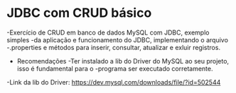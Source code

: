 # JDBC com CRUD básico
 -Exercício de CRUD em banco de dados MySQL com JDBC, exemplo simples 
 -da aplicação e funcionamento do JDBC, implementando o arquivo
 -.properties e métodos para inserir, consultar, atualizar e exluir registros.

 - Recomendações
 -Ter instalado a lib do Driver do MySQL ao seu projeto, isso é fundamental para o 
 -programa ser executado corretamente.

 -Link da lib do Driver:
    https://dev.mysql.com/downloads/file/?id=502544
